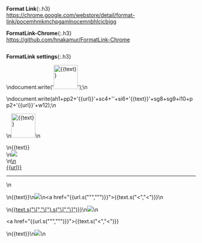 `　`　
```note
```

**Format Link**{:.h3}<br>
<https://chrome.google.com/webstore/detail/format-link/pocemhmkmchpgamlnocemnbhlcjcbjgg>

**FormatLink-Chrome**{:.h3}<br>
<https://github.com/hnakamur/FormatLink-Chrome>

```tip
```
**FormatLink settings**{:.h3}<br>

\ndocument.write('<a href="'+p+'{{url}}" class="js-smartphoto" data-caption="{{text}}" data-id="{{text}}" data-group=""><img src="'+p+'{{url}}" width="64" alt="{{text}}" title="{{text}}" /></a>');\n

\ndocument.write(ah1+pp2+'{{url}}'+sc4+''+si6+'{{text}}'+sg8+sg9+i10+pp2+'{{url}}'+w12);\n

\n<a href="https://slack-imgs.com/?url={{url}}" class="js-smartphoto" data-caption="{{text}}" data-id="" data-group=""><img src="https://slack-imgs.com/?url={{url}}" width="64" alt="{{text}}" title="{{text}}" /></a>\n

\n{{text}}<br>\n<img src="https://slack-imgs.com/?url={{url}}"><br>\n<a href="{{url}}">\n<br>{{url}}</a><hr/>\n

\n{{text}}\n<img src="{{url}}">\n<a href="{{url.s("\"","&quot;")}}">{{text.s("<","&lt;")}}</a>\n

\n[{{text.s("\\[","\\[").s("\\]","\\]")}}]({{url.s("\\(","%28").s("\\)","%29")}})\n![]({{url.s("\\(","%28").s("\\)","%29")}})\n

<a href="{{url.s("\"","&quot;")}}">{{text.s("<","&lt;")}}</a>

\n{{text}}\n<img src="{{url}}">\n
